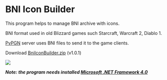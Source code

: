 BNI Icon Builder
================

This program helps to manage BNI archive with icons. 

BNI format used in old Blizzard games such Starcraft, Warcraft 2, Diablo 1. 

[PvPGN](https://github.com/HarpyWar/pvpgn) server uses BNI files to send it to the game clients.

Download [BniIconBuilder.zip](https://github.com/HarpyWar/bni-icon-builder/raw/master/BniIconBuilder.zip) (v1.0.1)

![](http://i.imgur.com/iPr4uEv.png?1)

***Note: the program needs installed [Microsoft .NET Framework 4.0](www.google.com/search?q=microsoft+framework+4.0+client+profile&oq=microsoft+framework+4.0+client+pr&sourceid=chrome&ie=UTF-8)***